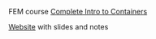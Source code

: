 FEM course [Complete Intro to Containers](https://frontendmasters.com/courses/complete-intro-containers/)

[Website](https://btholt.github.io/complete-intro-to-containers/) with slides and notes
